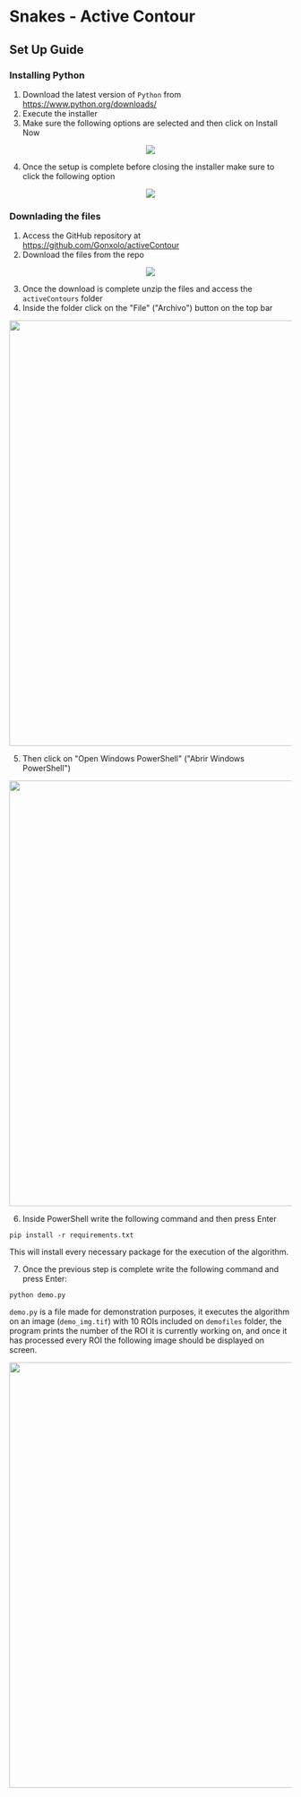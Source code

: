 # Snakes - Active Contour

## Set Up Guide

### Installing Python

1. Download the latest version of `Python` from https://www.python.org/downloads/
2. Execute the installer
3. Make sure the following options are selected and then click on Install Now

<p align="center">
  <img src="https://i.imgur.com/behgC9X.png" />
</p>

4. Once the setup is complete before closing the installer make sure to click the following option

<p align="center">
  <img src="https://i.imgur.com/MhCM7RI.png" />
</p>

### Downlading the files

1. Access the GitHub repository at https://github.com/Gonxolo/activeContour
2. Download the files from the repo

<p align="center">
  <img src="https://i.imgur.com/iKm3dF5_d.webp?maxwidth=760&fidelity=grand" />
</p>

3. Once the download is complete unzip the files and access the `activeContours` folder
4. Inside the folder click on the "File" ("Archivo") button on the top bar

<p align="center">
  <img src="https://i.imgur.com/ntEocLF.png" width="760" />
</p>

5. Then click on "Open Windows PowerShell" ("Abrir Windows PowerShell")

<p align="center">
  <img src="https://i.imgur.com/FIKM3Op.png" width="760" />
</p>

6. Inside PowerShell write the following command and then press Enter

```
pip install -r requirements.txt
```

This will install every necessary package for the execution of the algorithm.

7. Once the previous step is complete write the following command and press Enter:

```
python demo.py
```

`demo.py` is a file made for demonstration purposes, it executes the algorithm on an image (`demo_img.tif`) with 10 ROIs included on `demofiles` folder, the program
prints the number of the ROI it is currently working on, and once it has processed every ROI the following image should be displayed on screen.

<p align="center">
  <img src="https://i.imgur.com/WAXtYlt.png" width="760" />
</p>

